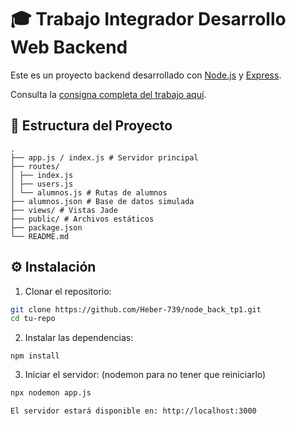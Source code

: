 # 🎓 Trabajo Integrador Desarrollo Web Backend

Este es un proyecto backend desarrollado con [Node.js](https://nodejs.org/) y [Express](https://expressjs.com/). 

Consulta la [consigna completa del trabajo aquí](CONSIGNA.md).


## 📁 Estructura del Proyecto
```
.
├── app.js / index.js # Servidor principal
├── routes/
│ ├── index.js
│ ├── users.js
│ └── alumnos.js # Rutas de alumnos
├── alumnos.json # Base de datos simulada
├── views/ # Vistas Jade
├── public/ # Archivos estáticos
├── package.json
└── README.md
```

## ⚙️ Instalación

1. Clonar el repositorio:


```bash
git clone https://github.com/Heber-739/node_back_tp1.git
cd tu-repo
```

2. Instalar las dependencias:

```
npm install
```

3. Iniciar el servidor: (nodemon para no tener que reiniciarlo)

```bash
npx nodemon app.js

El servidor estará disponible en: http://localhost:3000
```



